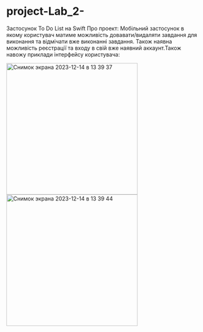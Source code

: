 # project-Lab_2-
Застосунок To Do List на Swift
Про проект:
Мобільний застосунок в якому користувач матиме можливість довавати/видаляти завдання для виконання та відмічати вже виконанні завдання.
Також наявна можливість реєстрації та входу в свій вже наявний аккаунт.Також навожу приклади інтерфейсу користувача:


<img width="342" alt="Снимок экрана 2023-12-14 в 13 39 37" src="https://github.com/Polina0709/project-Lab_2-/assets/125994990/50886a65-1ab1-445b-bdee-1d8091964e6c">
<img width="342" alt="Снимок экрана 2023-12-14 в 13 39 44" src="https://github.com/Polina0709/project-Lab_2-/assets/125994990/8949101e-ebd7-40b5-8653-eab0c44b7582">
